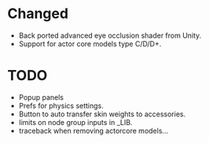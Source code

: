 # Changed
- Back ported advanced eye occlusion shader from Unity.
- Support for actor core models type C/D/D+.

# TODO
- Popup panels
- Prefs for physics settings.
- Button to auto transfer skin weights to accessories.
- limits on node group inputs in _LIB.
- traceback when removing actorcore models...

